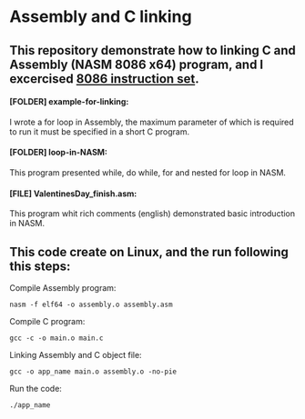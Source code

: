 # Assembly and C linking
## This repository demonstrate how to linking C and Assembly (NASM 8086 x64) program, and I  excercised [8086 instruction set](https://www.javatpoint.com/instruction-set-of-8086).

#### [FOLDER] example-for-linking:
I wrote a for loop in Assembly, the maximum parameter of which is required to run it must be specified in a short C program.

#### [FOLDER] loop-in-NASM:
This program presented while, do while, for and nested for loop in NASM.

#### [FILE] ValentinesDay_finish.asm:
This program whit rich comments (english) demonstrated basic introduction in NASM.

## This code create on Linux, and the run following this steps:

Compile Assembly program:

	nasm -f elf64 -o assembly.o assembly.asm
Compile C program:

	gcc -c -o main.o main.c
Linking Assembly and C object file:

	gcc -o app_name main.o assembly.o -no-pie
Run the code:

	./app_name
